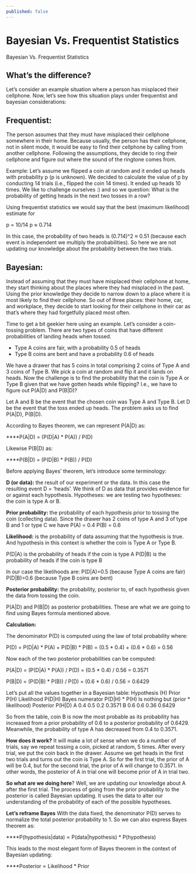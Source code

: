 ```yaml
---
published: false
---
```

# Bayesian Vs. Frequentist Statistics

Bayesian Vs. Frequentist Statistics

## What’s the difference?

Let’s consider an example situation where a person has misplaced their cellphone. Now, let’s see how this situation plays under frequentist and bayesian considerations:

## Frequentist:
The person assumes that they must have misplaced their cellphone somewhere in their home. Because usually, the person has their cellphone, not in silent mode, it would be easy to find their cellphone by calling from another cellphone. Following the assumptions, they decide to ring their cellphone and figure out where the sound of the ringtone comes from. 

Example: Let’s assume we flipped a coin at random and it ended up heads with probability p (p is unknown). We decided to calculate the value of p by conducting 14 trials (i.e., flipped the coin 14 times). It ended up heads 10 times. We like to challenge ourselves :) and so we question:
What is the probability of getting heads in the next two tosses in a row?

Using frequentist statistics we would say that the best (maximum likelihood) estimate for 

p = 10/14
p ≈ 0.714

In this case, the probability of two heads is (0.714)^2 ≈ 0.51 (because each event is independent we multiply the probabilities). So here we are not updating our knowledge about the probability between the two trials.

## Bayesian:
Instead of assuming that they must have misplaced their cellphone at home, they start thinking about the places where they had misplaced in the past. Using the prior knowledge they decide to narrow down to a place where it is most likely to find their cellphone. So out of three places: their home, car, and workplace, they decide to start looking for their cellphone in their car as that’s where they had forgetfully placed most often.

Time to get a bit geekier here using an example. Let’s consider a coin-tossing problem.
There are two types of coins that have different probabilities of landing heads when tossed.

- Type A coins are fair, with a probability 0.5 of heads
- Type B coins are bent and have a probability 0.6 of heads

We have a drawer that has 5 coins in total comprising 2 coins of Type A and 3 coins of Type B. We pick a coin at random and flip it and it lands on heads. Now the challenge is to find the probability that the coin is Type A or Type B given that we have gotten heads while flipping? I.e., we have to figure out P(A|D) and P(B|D)?

Let A and B be the event that the chosen coin was Type A and Type B. Let D be the event that the toss ended up heads. The problem asks us to find P(A|D), P(B|D).


According to Bayes theorem, we can represent P(A|D) as:

****P(A|D) = (P(D|A) * P(A)) / P(D)


Likewise P(B|D) as: 

****P(B|D) = (P(D|B) * P(B)) / P(D)


Before applying Bayes’ theorem, let’s introduce some terminology:

**D (or data):** the result of our experiment or the data. In this case the resulting event D = ‘heads’. We think of D as data that provides evidence for or against each hypothesis.
Hypotheses: we are testing two hypotheses: the coin is type A or B.

**Prior probability:** the probability of each hypothesis prior to tossing the coin (collecting data). Since the drawer has 2 coins of type A and 3 of type B and 1 or type C we have 
P(A) = 0.4
P(B) = 0.6

**Likelihood:** is the probability of data assuming that the hypothesis is true. And hypothesis in this context is whether the coin is Type A or Type B.

P(D|A) is the probability of heads if the coin is type A
P(D|B) is the probability of heads if the coin is type B

In our case the likelihoods are:
P(D|A)=0.5 (because Type A coins are fair)
P(D|B)=0.6 (because Type B coins are bent)

**Posterior probability:** the probability, posterior to, of each hypothesis given the data from tossing the coin.

P(A|D) and P(B|D) as posterior probabilities. These are what we are going to find using Bayes formula mentioned above.

**Calculation:**

The denominator P(D) is computed using the law of total probability where: 

P(D) = P(D|A) * P(A) + P(D|B) * P(B)
     = (0.5 * 0.4) + (0.6 * 0.6)
     = 0.56

Now each of the two posterior probabilities can be computed:

P(A|D) = (P(D|A) * P(A)) / P(D)
       = (0.5 * 0.4) / 0.56
       = 0.3571

P(B|D) = (P(D|B) * P(B)) / P(D)
       = (0.6 * 0.6) / 0.56
       = 0.6429

Let’s put all the values together in a Bayesian table:
Hypothesis
(H)
Prior
P(H)
Likelihood
P(D|H)
Bayes numerator
P(D|H) * P(H)
Is nothing but 
(prior * likelihood)
Posterior
P(H|D)
A
0.4
0.5
0.2
0.3571
B
0.6
0.6
0.36
0.6429

So from the table, coin B is now the most probable as its probability has increased from a prior probability of 0.6 to a posterior probability of 0.6429. Meanwhile, the probability of type A has decreased from 0.4 to 0.3571.

**How does it work?**
It will make a lot of sense when we do a number of trials, say we repeat tossing a coin, picked at random, 5 times. After every trial, we put the coin back in the drawer.
Assume we get heads in the first two trials and turns out the coin is Type A. So for the first trial, the prior of A will be 0.4, but for the second trial, the prior of A will change to 0.3571. In other words, the posterior of A in trial one will become prior of A in trial two. 

**So what are we doing here**? 
Well, we are updating our knowledge about A after the first trial. The process of going from the prior probability to the posterior is called Bayesian updating. It uses the data to alter our understanding of the probability of each of the possible hypotheses.

**Let’s reframe Bayes**
With the data fixed, the denominator P(D) serves to normalize the total posterior probability to 1. So we can also express Bayes theorem as:

****P(hypothesis|data) ∝ P(data|hypothesis) * P(hypothesis)

This leads to the most elegant form of Bayes theorem in the context of Bayesian updating:

****Posterior ∝ Likelihood * Prior

